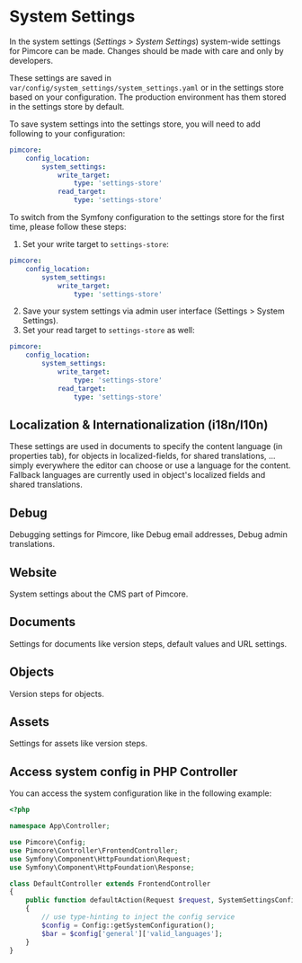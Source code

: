 # System Settings

In the system settings (*Settings* > *System Settings*) system-wide settings for Pimcore can be made. Changes should 
be made with care and only by developers.

These settings are saved in `var/config/system_settings/system_settings.yaml` or in the settings store based on your configuration. The production environment has them stored in the settings store by default.

To save system settings into the settings store, you will need to add following to your configuration:
```yaml
pimcore:
    config_location:
        system_settings:
            write_target:
                type: 'settings-store'
            read_target:
                type: 'settings-store'
```

To switch from the Symfony configuration to the settings store for the first time, please follow these steps:

1. Set your write target to `settings-store`:

```yaml
pimcore:
    config_location:
        system_settings:
            write_target:
                type: 'settings-store'
```
2. Save your system settings via admin user interface (Settings > System Settings).
3. Set your read target to `settings-store` as well:

```yaml
pimcore:
    config_location:
        system_settings:
            write_target:
                type: 'settings-store'
            read_target:
                type: 'settings-store' 
```

## Localization & Internationalization (i18n/l10n) 
These settings are used in documents to specify the content language (in properties tab), for objects in localized-fields, 
for shared translations, ... simply everywhere the editor can choose or use a language for the content.
Fallback languages are currently used in object's localized fields and shared translations.

## Debug
Debugging settings for Pimcore, like Debug email addresses, Debug admin translations.

## Website
System settings about the CMS part of Pimcore.

## Documents
Settings for documents like version steps, default values and URL settings. 

## Objects
Version steps for objects. 

## Assets 
Settings for assets like version steps.

## Access system config in PHP Controller
 You can access the system configuration like in the following example:

```php 
<?php

namespace App\Controller;

use Pimcore\Config;
use Pimcore\Controller\FrontendController;
use Symfony\Component\HttpFoundation\Request;
use Symfony\Component\HttpFoundation\Response;

class DefaultController extends FrontendController
{
    public function defaultAction(Request $request, SystemSettingsConfig $config): Response
    {
        // use type-hinting to inject the config service
        $config = Config::getSystemConfiguration();
        $bar = $config['general']['valid_languages'];
    }
}
```
